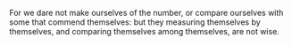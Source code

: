 For we dare not make ourselves of the number, or compare ourselves with some that commend themselves: but they measuring themselves by themselves, and comparing themselves among themselves, are not wise.
